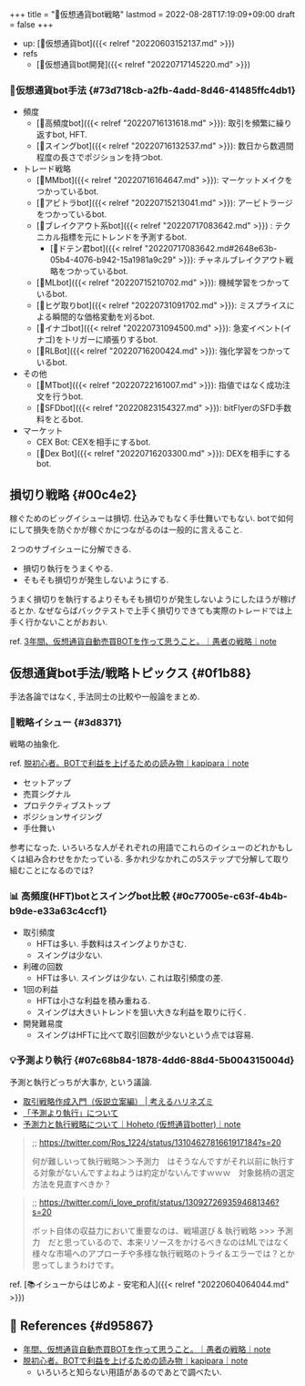 +++
title = "📝仮想通貨bot戦略"
lastmod = 2022-08-28T17:19:09+09:00
draft = false
+++

-   up: [📝仮想通貨bot]({{< relref "20220603152137.md" >}})
-   refs
    -   [📝仮想通貨bot開発]({{< relref "20220717145220.md" >}})


### 🔖仮想通貨bot手法 {#73d718cb-a2fb-4add-8d46-41485ffc4db1}

-   頻度
    -   [📝高頻度bot]({{< relref "20220716131618.md" >}}): 取引を頻繁に繰り返すbot, HFT.
    -   [📝スイングbot]({{< relref "20220716132537.md" >}}): 数日から数週間程度の長さでポジションを持つbot.
-   トレード戦略
    -   [📝MMbot]({{< relref "20220716164647.md" >}}): マーケットメイクをつかっているbot.
    -   [📝アビトラbot]({{< relref "20220715213041.md" >}}): アービトラージをつかっているbot.
    -   [📝ブレイクアウト系bot]({{< relref "20220717083642.md" >}}) : テクニカル指標を元にトレンドを予測するbot.
        -   [📝ドテン君bot]({{< relref "20220717083642.md#2648e63b-05b4-4076-b942-15a1981a9c29" >}}): チャネルブレイクアウト戦略をつかっているbot.
    -   [📝MLbot]({{< relref "20220715210702.md" >}}): 機械学習をつかっているbot.
    -   [📝ヒゲ取りbot]({{< relref "20220731091702.md" >}}): ミスプライスによる瞬間的な価格変動を刈るbot.
    -   [📝イナゴbot]({{< relref "20220731094500.md" >}}): 急変イベント(イナゴ)をトリガーに順張りするbot.
    -   [📝RLBot]({{< relref "20220716200424.md" >}}): 強化学習をつかっているbot.
-   その他
    -   [📝MTbot]({{< relref "20220722161007.md" >}}): 指値ではなく成功注文を行うbot.
    -   [📝SFDbot]({{< relref "20220823154327.md" >}}): bitFlyerのSFD手数料をとるbot.
-   マーケット
    -   CEX Bot: CEXを相手にするbot.
    -   [📝Dex Bot]({{< relref "20220716203300.md" >}}): DEXを相手にするbot.


## 損切り戦略 {#00c4e2}

稼ぐためのビッグイシューは損切. 仕込みでもなく手仕舞いでもない. botで如何にして損失を防ぐかが稼ぐかにつながるのは一般的に言えること.

２つのサブイシューに分解できる.

-   損切り執行をうまくやる.
-   そもそも損切りが発生しないようにする.

うまく損切りを執行するよりそもそも損切りが発生しないようにしたほうが稼げるとか. なぜならばバックテストで上手く損切りできても実際のトレードでは上手く行かないことがおおい.

ref. [3年間、仮想通貨自動売買BOTを作って思うこと。｜愚者の戦略｜note](https://note.com/memoran_yukiblog/n/nccb5a874005c)


## 仮想通貨bot手法/戦略トピックス {#0f1b88}

手法各論ではなく, 手法同士の比較や一般論をまとめ.


### 📍戦略イシュー {#3d8371}

戦略の抽象化.

ref. [脱初心者。BOTで利益を上げるための読み物｜kapipara｜note](https://note.com/kapipara180/n/n94d162561a64)

-   セットアップ
-   売買シグナル
-   プロテクティブストップ
-   ポジションサイジング
-   手仕舞い

参考になった. いろいろな人がそれぞれの用語でこれらのイシューのどれかもしくは組み合わせをかたっている. 多かれ少なかれこの5ステップで分解して取り組むことになるのでは?


### <span class="org-todo todo _">📊</span> 高頻度(HFT)botとスイングbot比較 {#0c77005e-c63f-4b4b-b9de-e33a63c4ccf1}

-   取引頻度
    -   HFTは多い. 手数料はスイングよりかさむ.
    -   スイングは少ない.
-   利確の回数
    -   HFTは多い. スイングは少ない. これは取引頻度の差.
-   1回の利益
    -   HFTは小さな利益を積み重ねる.
    -   スイングは大きいトレンドを狙い大きな利益を取りに行く.
-   開発難易度
    -   スイングはHFTに比べて取引回数が少ないという点では容易.


### 💡予測より執行 {#07c68b84-1878-4dd6-88d4-5b004315004d}

予測と執行どっちが大事か, という議論.

-   [取引戦略作成入門（仮説立案編） | 考えるハリネズミ](https://www.column.erizo.co.jp/data_analysis/kaseturitsuanhen/)
-   [「予測より執行」について](https://bittokoinn.tokyo/posts/prediction_and_execution/)
-   [予測力と執行戦略について｜Hoheto (仮想通貨botter)｜note](https://note.com/hht/n/nb7fcfe538c59)

> ;; <https://twitter.com/Ros_1224/status/1310462781661917184?s=20>
>
> 何が難しいって執行戦略＞＞予測力　はそうなんですがそれ以前に執行する対象がないんですよねようは約定がないんですｗｗｗ　対象銘柄の選定方法を見直すべきか？

<!--quoteend-->

> ;; <https://twitter.com/i_love_profit/status/1309272693594681346?s=20>
>
> ボット自体の収益力において重要なのは、戦場選び & 執行戦略 >>> 予測力　だと思っているので、本来リソースをかけるべきなのはMLではなく様々な市場へのアプローチや多様な執行戦略のトライ＆エラーでは？とか思ってしまうわけです。

ref. [📚イシューからはじめよ - 安宅和人]({{< relref "20220604064044.md" >}})


## <span class="org-todo todo _">🔗</span> References {#d95867}

-   [年間、仮想通貨自動売買BOTを作って思うこと。｜愚者の戦略｜note](https://note.com/memoran_yukiblog/n/nccb5a874005c)
-   [脱初心者。BOTで利益を上げるための読み物｜kapipara｜note](https://note.com/kapipara180/n/n94d162561a64)
    -   いろいろと知らない用語があるのであとで調べたい.
